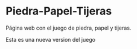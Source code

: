 # Piedra-Papel-Tijeras
Página web con el juego de piedra, papel y tijeras.

Esta es una nueva version del juego
